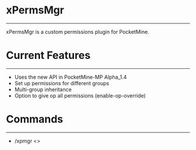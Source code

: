 xPermsMgr
=========

* * *

xPermsMgr is a custom permissions plugin for PocketMine.

Current Features
================

* * *

- Uses the new API in PocketMine-MP Alpha_1.4
- Set up permissions for different groups
- Multi-group inheritance
- Option to give op all permissions (enable-op-override)


Commands
========

* * *

- /xpmgr <>

